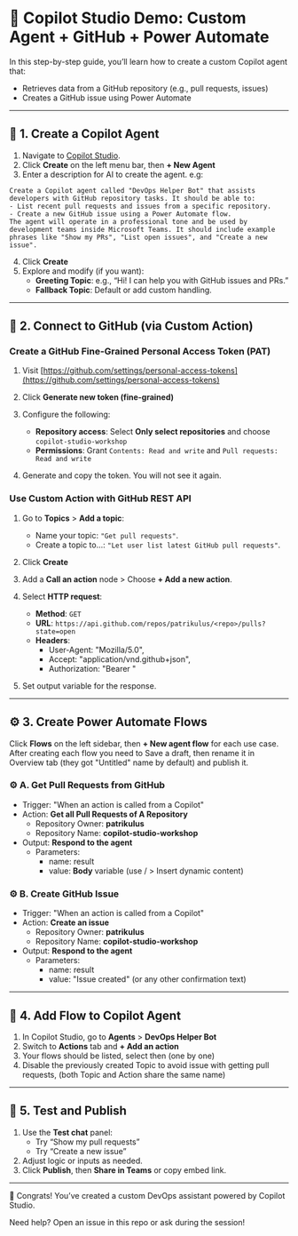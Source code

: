 # 🤖 Copilot Studio Demo: Custom Agent + GitHub + Power Automate

In this step-by-step guide, you’ll learn how to create a custom Copilot agent that:
- Retrieves data from a GitHub repository (e.g., pull requests, issues)
- Creates a GitHub issue using Power Automate

---

## 🧱 1. Create a Copilot Agent

1. Navigate to [Copilot Studio](https://copilotstudio.microsoft.com/).
2. Click **Create** on the left menu bar, then **+ New Agent**
3. Enter a description for AI to create the agent. e.g:
```
Create a Copilot agent called "DevOps Helper Bot" that assists developers with GitHub repository tasks. It should be able to:
- List recent pull requests and issues from a specific repository.
- Create a new GitHub issue using a Power Automate flow.
The agent will operate in a professional tone and be used by development teams inside Microsoft Teams. It should include example phrases like "Show my PRs", "List open issues", and "Create a new issue".
```
4. Click **Create**
5. Explore and modify (if you want):
   - **Greeting Topic**: e.g., “Hi! I can help you with GitHub issues and PRs.”
   - **Fallback Topic**: Default or add custom handling.

---

## 🔗 2. Connect to GitHub (via Custom Action)

### Create a GitHub Fine-Grained Personal Access Token (PAT)

1. Visit [https://github.com/settings/personal-access-tokens](https://github.com/settings/personal-access-tokens)
2. Click **Generate new token (fine-grained)**
3. Configure the following:

   * **Repository access**: Select **Only select repositories** and choose `copilot-studio-workshop`
   * **Permissions**: Grant `Contents: Read and write` and `Pull requests: Read and write`
4. Generate and copy the token. You will not see it again.

### Use Custom Action with GitHub REST API
1. Go to **Topics** > **Add a topic**: 
   - Name your topic: `"Get pull requests"`.
   - Create a topic to...: `"Let user list latest GitHub pull requests"`.
2. Click **Create**
3. Add a **Call an action** node > Choose **+ Add a new action**.
4. Select **HTTP request**:
   - **Method**: `GET`
   - **URL**: `https://api.github.com/repos/patrikulus/<repo>/pulls?state=open`
   - **Headers**:
     - User-Agent: "Mozilla/5.0",
     - Accept: "application/vnd.github+json",
     - Authorization: "Bearer <PAT>"

5. Set output variable for the response.

---

## ⚙️ 3. Create Power Automate Flows

Click **Flows** on the left sidebar, then **+ New agent flow** for each use case. After creating each flow you need to Save a draft, then rename it in Overview tab (they got "Untitled" name by default) and publish it.

### ⚙️ A. Get Pull Requests from GitHub

* Trigger: "When an action is called from a Copilot"
* Action: **Get all Pull Requests of A Repository**
   * Repository Owner: **patrikulus**
   * Repository Name: **copilot-studio-workshop**
* Output: **Respond to the agent**
   * Parameters:
      - name: result
      - value: **Body** variable (use / > Insert dynamic content)

### ⚙️ B. Create GitHub Issue

* Trigger: "When an action is called from a Copilot"
* Action: **Create an issue**
   * Repository Owner: **patrikulus**
   * Repository Name: **copilot-studio-workshop**
* Output: **Respond to the agent**
   * Parameters:
      - name: result
      - value: "Issue created" (or any other confirmation text)

---

## 🧩 4. Add Flow to Copilot Agent

1. In Copilot Studio, go to **Agents** > **DevOps Helper Bot** 
2. Switch to **Actions** tab and **+ Add an action**
3. Your flows should be listed, select then (one by one)
4. Disable the previously created Topic to avoid issue with getting pull requests, (both Topic and Action share the same name)

---

## 🧪 5. Test and Publish

1. Use the **Test chat** panel:
   - Try “Show my pull requests”
   - Try “Create a new issue”
2. Adjust logic or inputs as needed.
3. Click **Publish**, then **Share in Teams** or copy embed link.

---

🎉 Congrats! You’ve created a custom DevOps assistant powered by Copilot Studio.

Need help? Open an issue in this repo or ask during the session!



